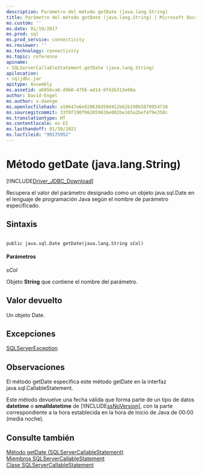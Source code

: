 ```yaml
---
description: Parámetro del método getDate (java.lang.String)
title: Parámetro del método getDate (java.lang.String) | Microsoft Docs
ms.custom: ''
ms.date: 01/19/2017
ms.prod: sql
ms.prod_service: connectivity
ms.reviewer: ''
ms.technology: connectivity
ms.topic: reference
apiname:
- SQLServerCallableStatement.getDate (java.lang.String)
apilocation:
- sqljdbc.jar
apitype: Assembly
ms.assetid: a605bca6-d960-4756-ad14-0f42b313e60a
author: David-Engel
ms.author: v-daenge
ms.openlocfilehash: a10647e6e920636d59d412b62b190b5870954730
ms.sourcegitcommit: 33f0f190f962059826e002be165a2bef4f9e350c
ms.translationtype: HT
ms.contentlocale: es-ES
ms.lasthandoff: 01/30/2021
ms.locfileid: "99175952"
---
```

# <a name="getdate-method-javalangstring"></a>Método getDate (java.lang.String)
[!INCLUDE[Driver_JDBC_Download](../../../includes/driver_jdbc_download.md)]

  Recupera el valor del parámetro designado como un objeto java.sql.Date en el lenguaje de programación Java según el nombre de parámetro especificado.  
  
## <a name="syntax"></a>Sintaxis  
  
```  
  
public java.sql.Date getDate(java.lang.String sCol)  
```  
  
#### <a name="parameters"></a>Parámetros  
 *sCol*  
  
 Objeto **String** que contiene el nombre del parámetro.  
  
## <a name="return-value"></a>Valor devuelto  
 Un objeto Date.  
  
## <a name="exceptions"></a>Excepciones  
 [SQLServerException](../../../connect/jdbc/reference/sqlserverexception-class.md)  
  
## <a name="remarks"></a>Observaciones  
 El método getDate especifica este método getDate en la interfaz java.sql.CallableStatement.  
  
 Este método devuelve una fecha válida que forma parte de un tipo de datos  **datetime** o **smalldatetime** de [!INCLUDE[ssNoVersion](../../../includes/ssnoversion-md.md)], con la parte correspondiente a la hora establecida en la hora de inicio de Java de 00:00 (media noche).  
  
## <a name="see-also"></a>Consulte también  
 [Método getDate &#40;SQLServerCallableStatement&#41;](../../../connect/jdbc/reference/getdate-method-sqlservercallablestatement.md)   
 [Miembros SQLServerCallableStatement](../../../connect/jdbc/reference/sqlservercallablestatement-members.md)   
 [Clase SQLServerCallableStatement](../../../connect/jdbc/reference/sqlservercallablestatement-class.md)  
  
  
